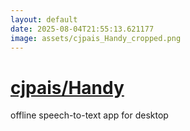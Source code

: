 ```yaml
---
layout: default
date: 2025-08-04T21:55:13.621177
image: assets/cjpais_Handy_cropped.png
---
```


# [cjpais/Handy](https://github.com/cjpais/Handy)

offline speech-to-text app for desktop
